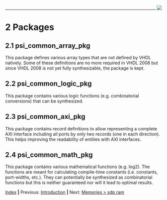 <img align="right" src="../psi_logo.png">

***


# 2	Packages

## 2.1	psi_common_array_pkg

This package defines various array types that are not defined by VHDL natively. Some of these definitions are no more required in VHDL 2008 but since VHDL 2008 is not yet fully synthesizable, the package is kept.

## 2.2	psi_common_logic_pkg

This package contains various logic functions (e.g. combinatorial conversions) that can be synthesized.

## 2.3	psi_common_axi_pkg

This package contains record definitions to allow representing a complete AXI interface including all ports by only two records (one in each direction). This helps improving the readability of entities with AXI interfaces.

## 2.4	psi_common_math_pkg

This package contains various mathematical functions (e.g. log2). The functions are meant for calculating compile-time constants (i.e. constants, port-widths, etc.). They can potentially be synthesized as combinatorial functions but this is neither guaranteed nor will it lead to optimal results.

[Index](../psi_common_index.md) **|** Previous: [Introduction](../ch1_introduction/ch1_introduction.md)  **|** Next: [Memories > sdp ram](../ch3_memories/ch3_1_sdp_ram.md)
